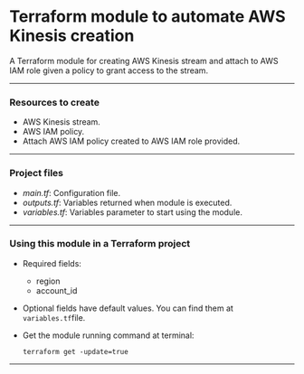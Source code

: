 # Terraform module to automate AWS Kinesis creation

A Terraform module for creating AWS Kinesis stream and attach to AWS IAM role given a policy to grant access to the stream.

- - -

### Resources to create

   - AWS Kinesis stream.
   - AWS IAM policy.
   - Attach AWS IAM policy created to AWS IAM role provided.

- - -

### Project files

   - _main.tf_: Configuration file.
   - _outputs.tf_: Variables returned when module is executed.
   - _variables.tf_: Variables parameter to start using the module.

- - -

### Using this module in a Terraform project

   - Required fields:
      + region
      + account_id

   - Optional fields have default values. You can find them at `variables.tf`file. 

   - Get the module running command at terminal:
      
      `terraform get -update=true`

- - -
